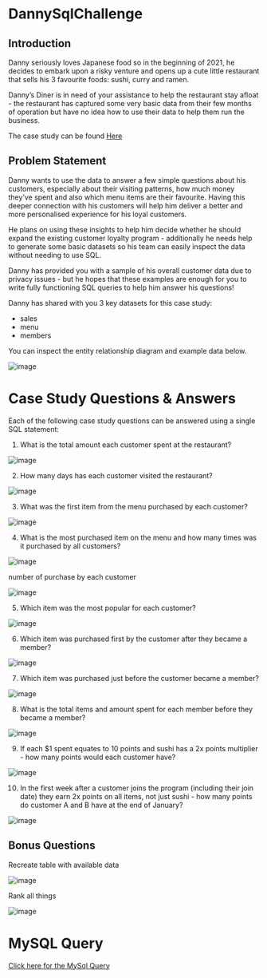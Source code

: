 # DannySqlChallenge
## Introduction
Danny seriously loves Japanese food so in the beginning of 2021, he decides to embark upon a risky venture and opens up a cute little restaurant that sells his 3 favourite foods: sushi, curry and ramen.

Danny’s Diner is in need of your assistance to help the restaurant stay afloat - the restaurant has captured some very basic data from their few months of operation but have no idea how to use their data to help them run the business.

The case study can be found [Here](https://8weeksqlchallenge.com/case-study-1/)

## Problem Statement

Danny wants to use the data to answer a few simple questions about his customers, especially about their visiting patterns, how much money they’ve spent and also which menu items are their favourite. Having this deeper connection with his customers will help him deliver a better and more personalised experience for his loyal customers.

He plans on using these insights to help him decide whether he should expand the existing customer loyalty program - additionally he needs help to generate some basic datasets so his team can easily inspect the data without needing to use SQL.

Danny has provided you with a sample of his overall customer data due to privacy issues - but he hopes that these examples are enough for you to write fully functioning SQL queries to help him answer his questions!

Danny has shared with you 3 key datasets for this case study:

- sales
- menu
- members

You can inspect the entity relationship diagram and example data below.

![image](https://user-images.githubusercontent.com/89348077/162624454-6bacf3fb-f26b-4bd1-87e8-35f7fc1e39f7.png)

# Case Study Questions & Answers
Each of the following case study questions can be answered using a single SQL statement:

1.	What is the total amount each customer spent at the restaurant?

![image](https://user-images.githubusercontent.com/89348077/162639691-13c7392d-cee4-4a85-9aa7-245dfab7ef40.png)

2.	How many days has each customer visited the restaurant?


![image](https://user-images.githubusercontent.com/89348077/162639783-586ba9ad-e152-46de-b91f-fcd3f4630306.png)

3.	What was the first item from the menu purchased by each customer?


![image](https://user-images.githubusercontent.com/89348077/162639814-43587149-b9d6-474d-b068-1f3033b30851.png)

4.	What is the most purchased item on the menu and how many times was it purchased by all customers?

![image](https://user-images.githubusercontent.com/89348077/162639842-08460217-0909-40bc-9fd5-0e3d23044b0e.png)

number of purchase by each customer

![image](https://user-images.githubusercontent.com/89348077/162639857-664b8c9e-bee7-4aa9-96c4-d6843a906347.png)

5.	Which item was the most popular for each customer?

![image](https://user-images.githubusercontent.com/89348077/162639878-d7c46176-e7ee-48a1-9aef-8fead0b92a1d.png)

6.	Which item was purchased first by the customer after they became a member?

![image](https://user-images.githubusercontent.com/89348077/162639907-37272821-b853-475a-bad4-5f762f4a7686.png)

7.	Which item was purchased just before the customer became a member?

![image](https://user-images.githubusercontent.com/89348077/162639935-a5d8428a-5fda-496f-8003-df2fb808aa8d.png)

8.	What is the total items and amount spent for each member before they became a member?

![image](https://user-images.githubusercontent.com/89348077/162639958-095b80ab-aacf-41b1-8a19-73ef6bd1dae5.png)

9.	If each $1 spent equates to 10 points and sushi has a 2x points multiplier - how many points would each customer have?

![image](https://user-images.githubusercontent.com/89348077/162639976-6129e7f2-5be4-4f6c-955b-36569e4db39c.png)

10.	In the first week after a customer joins the program (including their join date) they earn 2x points on all items, not just sushi - how many points do customer A and B have at the end of January?

![image](https://user-images.githubusercontent.com/89348077/162639999-08230e1c-9d08-4644-8f40-b71fa84df828.png)

## Bonus Questions

 Recreate table with available data
 
 ![image](https://user-images.githubusercontent.com/89348077/162640150-d54273a8-84a7-494d-b890-a2859b43ae11.png)

Rank all things

![image](https://user-images.githubusercontent.com/89348077/162640194-38cb3d6b-7697-489e-9bab-125ba8b2f4ef.png)


# MySQL Query


[Click here for the MySql Query](https://github.com/Alertbest/DannySqlChallenge/blob/main/DannyDinner.sql)





